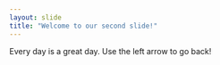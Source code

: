 ```yaml
---
layout: slide
title: "Welcome to our second slide!"
---
```

Every day is a great day.
Use the left arrow to go back!
